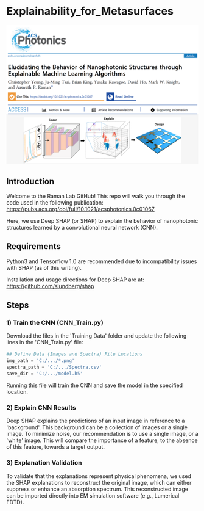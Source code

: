 # Explainability_for_Metasurfaces
<p align="center">
  <img src="https://github.com/Raman-Lab-UCLA/Explainability_for_Metasurfaces/blob/master/artwork/explainability_publication.PNG" width="800" />
</p>

## Introduction
Welcome to the Raman Lab GitHub! This repo will walk you through the code used in the following publication: https://pubs.acs.org/doi/full/10.1021/acsphotonics.0c01067 

Here, we use Deep SHAP (or SHAP) to explain the behavior of nanophotonic structures learned by a convolutional neural network (CNN). 

## Requirements
Python3 and Tensorflow 1.0 are recommended due to incompatibility issues with SHAP (as of this writing). 

Installation and usage directions for Deep SHAP are at: https://github.com/slundberg/shap

## Steps
### 1) Train the CNN (CNN_Train.py)
Download the files in the 'Training Data' folder and update the following lines in the 'CNN_Train.py' file:
```python
## Define Data (Images and Spectra) File Locations
img_path = 'C:/.../*.png'
spectra_path = 'C:/.../Spectra.csv'
save_dir = 'C:/.../model.h5'
```
Running this file will train the CNN and save the model in the specified location. 

### 2) Explain CNN Results
Deep SHAP explains the predictions of an input image in reference to a 'background'. This background can be a collection of images or a single image. To minimize noise, our recommendation is to use a single image, or a 'white' image. This will compare the importance of a feature, to the absence of this feature, towards a target output. 

### 3) Explanation Validation
To validate that the explanations represent physical phenomena, we used the SHAP explanations to reconstruct the original image, which can either suppress or enhance an absorption spectrum. This reconstructed image can be imported directly into EM simulation software (e.g., Lumerical FDTD).
